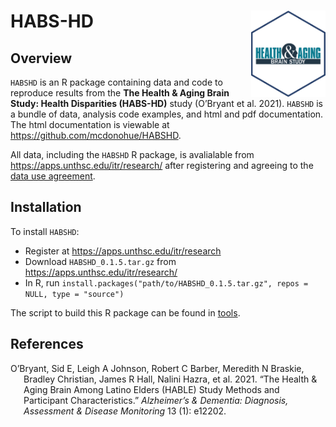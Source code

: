 
<!-- README.md is generated from README.Rmd. Please edit that file -->
<!-- R package versioning: first two digits are for code; last digit is data release number  -->

# HABS-HD <a href="https://apps.unthsc.edu/itr/research/"><img src="man/figures/logo.png" align="right" height="138" /></a>

## Overview

`HABSHD` is an R package containing data and code to reproduce results
from the **The Health & Aging Brain Study: Health Disparities
(HABS-HD)** study (O’Bryant et al. 2021). `HABSHD` is a bundle of data,
analysis code examples, and html and pdf documentation. The html
documentation is viewable at <https://github.com/mcdonohue/HABSHD>.

All data, including the `HABSHD` R package, is avalialable from
<https://apps.unthsc.edu/itr/research/> after registering and agreeing
to the [data use
agreement](https://apps.unthsc.edu/itr/assets/documents/HABS_HD%20DUA.final.pdf).

## Installation

To install `HABSHD`:

- Register at <https://apps.unthsc.edu/itr/research>
- Download `HABSHD_0.1.5.tar.gz` from
  <https://apps.unthsc.edu/itr/research/>
- In R, run
  `install.packages("path/to/HABSHD_0.1.5.tar.gz", repos = NULL, type = "source")`

The script to build this R package can be found in
[tools](https://github.com/mcdonohue/HABSHD/tree/main/tools).

<!-- # Summarizing HABS-HD characteristics -->
<!-- ```{r, child='man/rmd/HABSHD-Baseline-Characteristics-child.Rmd'} -->
<!-- ``` -->

## References

<div id="refs" class="references csl-bib-body hanging-indent">

<div id="ref-OBryant2021health" class="csl-entry">

O’Bryant, Sid E, Leigh A Johnson, Robert C Barber, Meredith N Braskie,
Bradley Christian, James R Hall, Nalini Hazra, et al. 2021. “The Health
& Aging Brain Among Latino Elders (HABLE) Study Methods and Participant
Characteristics.” *Alzheimer’s & Dementia: Diagnosis, Assessment &
Disease Monitoring* 13 (1): e12202.

</div>

</div>
